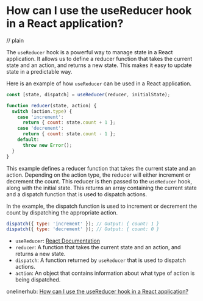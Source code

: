# How can I use the useReducer hook in a React application?
// plain

The `useReducer` hook is a powerful way to manage state in a React application. It allows us to define a reducer function that takes the current state and an action, and returns a new state. This makes it easy to update state in a predictable way.

Here is an example of how `useReducer` can be used in a React application.

```javascript
const [state, dispatch] = useReducer(reducer, initialState);

function reducer(state, action) {
  switch (action.type) {
    case 'increment':
      return { count: state.count + 1 };
    case 'decrement':
      return { count: state.count - 1 };
    default:
      throw new Error();
  }
}
```

This example defines a reducer function that takes the current state and an action. Depending on the action type, the reducer will either increment or decrement the count. This reducer is then passed to the `useReducer` hook, along with the initial state. This returns an array containing the current state and a dispatch function that is used to dispatch actions.

In the example, the dispatch function is used to increment or decrement the count by dispatching the appropriate action.

```javascript
dispatch({ type: 'increment' }); // Output: { count: 1 }
dispatch({ type: 'decrement' }); // Output: { count: 0 }
```

- `useReducer`: [React Documentation](https://reactjs.org/docs/hooks-reference.html#usereducer)
- `reducer`: A function that takes the current state and an action, and returns a new state.
- `dispatch`: A function returned by `useReducer` that is used to dispatch actions.
- `action`: An object that contains information about what type of action is being dispatched.

onelinerhub: [How can I use the useReducer hook in a React application?](https://onelinerhub.com/reactjs/how-can-i-use-the-usereducer-hook-in-a-react-application)